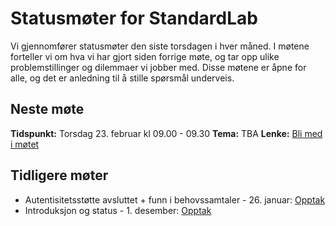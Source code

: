 # Statusmøter for StandardLab

Vi gjennomfører statusmøter den siste torsdagen i hver måned. I møtene forteller vi om hva vi har gjort siden forrige møte, og tar opp ulike problemstillinger og dilemmaer vi jobber med. Disse møtene er åpne for alle, og det er anledning til å stille spørsmål underveis.

## Neste møte

**Tidspunkt:** Torsdag 23. februar kl 09.00 - 09.30
**Tema:** TBA
**Lenke:** [Bli med i møtet](https://teams.microsoft.com/l/meetup-join/19%3ameeting_MzQ5YTlhNDItYjg1Yy00MWQ3LWE2YzYtNjhjZGM0NGI5N2Q2%40thread.v2/0?context=%7B%22Tid%22%3A%2299d3d298-60cf-4636-9772-4a191b6f0d94%22%2C%22Oid%22%3A%223362d44c-9ebd-4312-ab68-1247945cd5b1%22%2C%22IsBroadcastMeeting%22%3Atrue%2C%22role%22%3A%22a%22%7D&btype=a&role=a)

## Tidligere møter

- Autentisitetsstøtte avsluttet + funn i behovssamtaler - 26. januar: [Opptak](https://teams.microsoft.com/l/meetup-join/19%3ameeting_NWUxMWI5YjItMDhlYi00ZTVjLThjODMtZjRkOTI1NjU1OWRj%40thread.v2/0?context=%7B%22Tid%22%3A%2299d3d298-60cf-4636-9772-4a191b6f0d94%22%2C%22Oid%22%3A%223362d44c-9ebd-4312-ab68-1247945cd5b1%22%2C%22IsBroadcastMeeting%22%3Atrue%2C%22role%22%3A%22a%22%7D&btype=a&role=a)
- Introduksjon og status - 1. desember: [Opptak](https://teams.microsoft.com/l/meetup-join/19%3ameeting_OGI0ZGM2NjYtNDJlOS00ZWE3LWI1ZjgtOTY0NzA5ZGFmMGYz%40thread.v2/0?context=%7B%22Tid%22%3A%2299d3d298-60cf-4636-9772-4a191b6f0d94%22%2C%22Oid%22%3A%223362d44c-9ebd-4312-ab68-1247945cd5b1%22%2C%22IsBroadcastMeeting%22%3Atrue%2C%22role%22%3A%22a%22%7D&btype=a&role=a)
